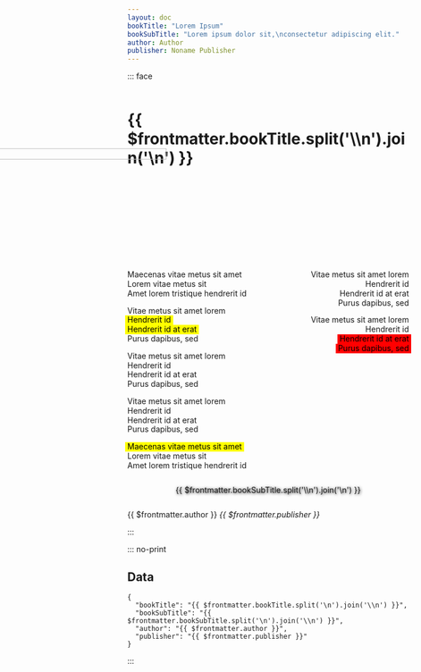 ```yaml
---
layout: doc
bookTitle: "Lorem Ipsum"
bookSubTitle: "Lorem ipsum dolor sit,\nconsectetur adipiscing elit."
author: Author
publisher: Noname Publisher
---
```


<script setup>
  import { createApp } from 'vue';
  import VueBarcode from '@chenfengyuan/vue-barcode';

  const barcodeOptions = {
    displayValue: true,
    format: 'EAN13',
    width: 1.4,
    height: 34,
  };
</script>


<link rel="stylesheet" type="text/css" href="./css/cover.css" />

::: face
  <!-- <div>
      <div style="background-image: url('./assets/images/cover.jpg');"></div>
      <div></div>
  </div> -->
  <div class="content" style="display: flex; flex-direction: column;">
      <h1 class="title">{{ $frontmatter.bookTitle.split('\\n').join('\n') }}</h1>
      <p style="order: 3; position: relative; z-index: 1; line-height: 1; text-align: center; text-shadow: 1px 1px 5px #000; white-space: pre-line;">{{ $frontmatter.bookSubTitle.split('\\n').join('\n') }}</p>
      <div style="position: absolute; top: 8%; left: 50%; width: 48%; margin-left: -67%;"><img src="./assets/images/pixabay_rose-png-6088936_1920.png" alt="" style="width: 100%; height: auto;" /></div>
      <div style="position: relative; z-index: 3; display: flex; justify-content: space-between; margin-top: 30%;">
        <div style="font-size: 0.875rem;">
          <p style="line-height: 1.2;">
            Maecenas vitae metus sit amet<br />
            Lorem vitae metus sit<br />
            Amet lorem tristique hendrerit id
          </p>
          <p style="line-height: 1.2;">
            Vitae metus sit amet lorem<br />
            <span style="display: inline-block; margin: 0 -0.25rem; padding: 0 0.25rem; background-color: yellow; color: #000;">Hendrerit id</span><br />
            <span style="display: inline-block; margin: 0 -0.25rem; padding: 0 0.25rem; background-color: yellow; color: #000;">Hendrerit id at erat</span><br />
            Purus dapibus, sed
          </p>
          <p style="line-height: 1.2;">
            Vitae metus sit amet lorem<br />
            Hendrerit id<br />
            Hendrerit id at erat<br />
            Purus dapibus, sed
          </p>
          <p style="line-height: 1.2;">
            Vitae metus sit amet lorem<br />
            Hendrerit id<br />
            Hendrerit id at erat<br />
            Purus dapibus, sed
          </p>
          <p style="line-height: 1.2;">
            <span style="display: inline-block; margin: 0 -0.25rem; padding: 0 0.25rem; background-color: yellow; color: #000;">Maecenas vitae metus sit amet</span><br />
            Lorem vitae metus sit<br />
            Amet lorem tristique hendrerit id
          </p>
        </div>
        <div style="font-size: 0.875rem; text-align: right;">
          <p style="line-height: 1.2;">
            Vitae metus sit amet lorem<br />
            Hendrerit id<br />
            Hendrerit id at erat<br />
            Purus dapibus, sed
          </p>
          <p style="line-height: 1.2;">
            Vitae metus sit amet lorem<br />
            Hendrerit id<br />
            <span style="display: inline-block; margin: 0 -0.25rem; padding: 0 0.25rem; background-color: red; color: #000;">Hendrerit id at erat</span><br />
            <span style="display: inline-block; margin: 0 -0.25rem; padding: 0 0.25rem; background-color: red; color: #000;">Purus dapibus, sed</span>
          </p>
        </div>
      </div>
      <p class="author" style="order: 4;">{{ $frontmatter.author }} <i class="publisher">{{ $frontmatter.publisher }}</i></p>
      <div class="barcode"><vue-barcode value="123456789012" :options="barcodeOptions" tag="svg"></vue-barcode></div>
  </div>
:::


::: no-print
## Data

``` json-vue
{
  "bookTitle": "{{ $frontmatter.bookTitle.split('\n').join('\\n') }}",
  "bookSubTitle": "{{ $frontmatter.bookSubTitle.split('\n').join('\\n') }}",
  "author": "{{ $frontmatter.author }}",
  "publisher": "{{ $frontmatter.publisher }}"
}
```
:::